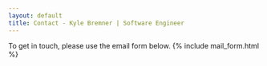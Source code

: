 ```yaml
---
layout: default
title: Contact - Kyle Bremner | Software Engineer
---
```

To get in touch, please use the email form below.
{% include mail_form.html %}